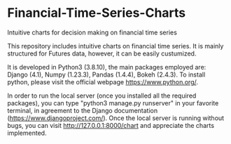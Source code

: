 # Financial-Time-Series-Charts
Intuitive charts for decision making on financial time series

This repository includes intuitive charts on financial time series.
It is mainly structured for Futures data, however, it can be easily custumized.

It is developed in Python3 (3.8.10), the main packages employed are: Django (4.1), Numpy (1.23.3), Pandas (1.4.4), Bokeh (2.4.3).
To install python, please visit the official webpage https://www.python.org/.

In order to run the local server (once you installed all the required packages), you can type "python3 manage.py runserver" in your favorite terminal, in agreement to the Django documentation (https://www.djangoproject.com/).
Once the local server is running without bugs, you can visit http://127.0.0.1:8000/chart and appreciate the charts implemented.

